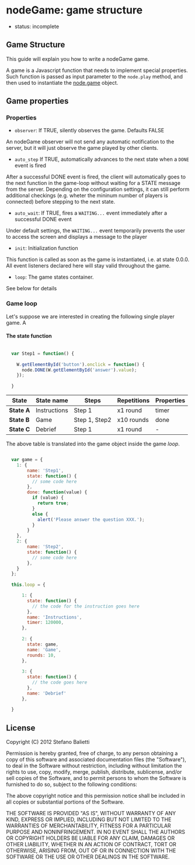 # nodeGame: game structure

- status: incomplete

## Game Structure

This guide will explain you how to write a nodeGame game. 

A game is a Javascript function that needs to implement special properties. Such function is passed as input parameter to the `node.play` method, and then used to instantiate the [node.game](https://github.com/nodeGame/nodegame/blob/master/lib/Game.js) object. 

## Game properties

### Properties

 - `observer`: If TRUE, silently observes the game. Defaults FALSE

An nodeGame observer will not send any automatic notification to the server, but it will just observe the game played by other clients.
  

 - `auto_step` If TRUE, automatically advances to the next state when a `DONE` event is fired

After a successful DONE event is fired, the client will automatically goes to the next function in the game-loop without waiting for a STATE message from the server.
Depending on the configuration settings, it can still perform additional checkings (e.g. wheter the mininum number of players is connected) before stepping to the next state.
  

 - `auto_wait`: If TRUE, fires a `WAITING...` event immediately after a successful DONE event

Under default settings, the `WAITING...` event temporarily prevents the user to access the screen and displays a message to the player
 

 - `init`: Initialization function
  
This function is called as soon as the game is instantiated, i.e. at state 0.0.0. All event listeners declared here will stay valid throughout the game.
 
 - `loop`: The game states container.
    
See below for details


### Game loop
    
Let's suppose we are interested in creating the following single player game. A  

#### The state function

```javascript

  var Step1 = function() {
     
    W.getElementById('button').onclick = function() {
      node.DONE(W.getElementById('answer').value);    
    });
    
  }
```    
    
| State       | State name   | Steps                | Repetitions | Properties  |
| ----------- | ------------ | -------------------- | ----------- | ----------- |
| **State A** | Instructions | Step 1               | x1 round    | timer       |
| **State B** | Game         | Step 1, Step2        | x10 rounds  | done        |
| **State C** | Debrief      | Step 1               | x1 round    | -           |

The above table is translated into the game object inside the game _loop_.

```javascript

  var game = {
    1: {
        name: 'Step1',
        state: function() {
          // some code here
        },
        done: function(value) {
          if (value) {
            return true;
          }
          else {
            alert('Please answer the question XXX.');
          }
        }
    },
    2: {
        name: 'Step2',
        state: function() {
          // some code here
        },
    }
  };
  
  this.loop = {

      1: {
        state: function() {
          // the code for the instruction goes here
        },
        name: 'Instructions',
        timer: 120000,
      },
      
      2: {
        state: game,
        name: 'Game',
        rounds: 10,
      },
      
      3: {
        state: function() {
          // the code goes here
        },
        name: 'Debrief'
      },
      
  }
```
    
## License

Copyright (C) 2012 Stefano Balietti

Permission is hereby granted, free of charge, to any person obtaining a copy of this software and associated documentation files (the "Software"), to deal in the Software without restriction, including without limitation the rights to use, copy, modify, merge, publish, distribute, sublicense, and/or sell copies of the Software, and to permit persons to whom the Software is furnished to do so, subject to the following conditions:

The above copyright notice and this permission notice shall be included in all copies or substantial portions of the Software.

THE SOFTWARE IS PROVIDED "AS IS", WITHOUT WARRANTY OF ANY KIND, EXPRESS OR IMPLIED, INCLUDING BUT NOT LIMITED TO THE WARRANTIES OF MERCHANTABILITY, FITNESS FOR A PARTICULAR PURPOSE AND NONINFRINGEMENT. IN NO EVENT SHALL THE AUTHORS OR COPYRIGHT HOLDERS BE LIABLE FOR ANY CLAIM, DAMAGES OR OTHER LIABILITY, WHETHER IN AN ACTION OF CONTRACT, TORT OR OTHERWISE, ARISING FROM, OUT OF OR IN CONNECTION WITH THE SOFTWARE OR THE USE OR OTHER DEALINGS IN THE SOFTWARE.

